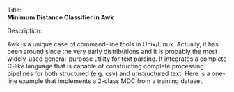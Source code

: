 Title:<br/>
<b>Minimum Distance Classifier in Awk</b>

Description:<br/>
<p>Awk is a unique case of command-line tools in Unix/Linux. Actually, it has been around since the very early distributions and it is probably the most widely-used general-purpose utility for text parsing. It integrates a complete C-like language that is capable of constructing complete processing pipelines for both structured (e.g. csv) and unstructured text. Here is a one-line example that implements a 2-class MDC from a training dataset.</p>



